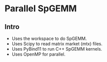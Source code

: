 # Parallel SpGEMM
## Intro
* Uses the workspace to do SpGEMM.
* Uses Scipy to read matrix market (mtx) files.
* Uses PyBind11 to run C++ SpGEMM kernels.
* Uses OpenMP for parallel.